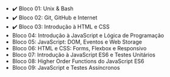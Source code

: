 - :heavy_check_mark: Bloco 01: Unix & Bash
- :heavy_check_mark: Bloco 02: Git, GitHub e Internet
- :heavy_check_mark: Bloco 03: Introdução à HTML e CSS
- <!--:heavy_check_mark:--> Bloco 04: Introdução à JavaScript e Lógica de Programação
- <!--:heavy_check_mark:--> Bloco 05: JavaScript: DOM, Eventos e Web Storage
- <!--:heavy_check_mark:--> Bloco 06: HTML e CSS: Forms, Flexbox e Responsivo
- <!--:heavy_check_mark:--> Bloco 07: Introdução à JavaScript ES6 e Testes Unitários
- <!--:heavy_check_mark:--> Bloco 08: Higher Order Functions do JavaScript ES6 
- <!--:heavy_check_mark:--> Bloco 09: JavaScript e Testes Assíncronos